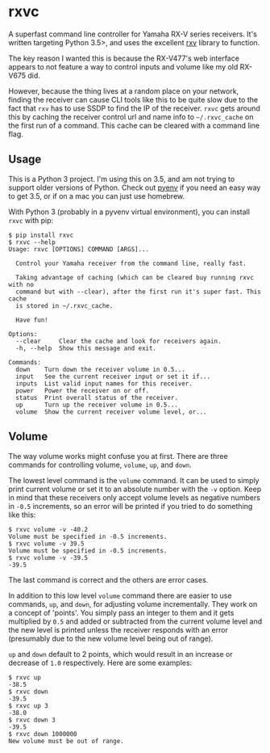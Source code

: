 # rxvc

A superfast command line controller for Yamaha RX-V series
receivers. It's written targeting Python 3.5>, and uses the
excellent [rxv](https://github.com/wuub/rxv) library to
function.

The key reason I wanted this is because the RX-V477's web
interface appears to not feature a way to control inputs
and volume like my old RX-V675 did.

However, because the thing lives at a random place on your
network, finding the receiver can cause CLI tools like this
to be quite slow due to the fact that `rxv` has to use SSDP
to find the IP of the receiver. `rxvc` gets around this by
caching the receiver control url and name info to
`~/.rxvc_cache` on the first run of a command. This cache
can be cleared with a command line flag.

## Usage

This is a Python 3 project. I'm using this on 3.5, and am
not trying to support older versions of Python. Check out
[pyenv](https://github.com/yyuu/pyenv) if you need an easy
way to get 3.5, or if on a mac you can just use homebrew.

With Python 3 (probably in a pyvenv virtual environment),
you can install `rxvc` with pip:

```
$ pip install rxvc
$ rxvc --help
Usage: rxvc [OPTIONS] COMMAND [ARGS]...

  Control your Yamaha receiver from the command line, really fast.

  Taking advantage of caching (which can be cleared buy running rxvc with no
  command but with --clear), after the first run it's super fast. This cache
  is stored in ~/.rxvc_cache.

  Have fun!

Options:
  --clear     Clear the cache and look for receivers again.
  -h, --help  Show this message and exit.

Commands:
  down    Turn down the receiver volume in 0.5...
  input   See the current receiver input or set it if...
  inputs  List valid input names for this receiver.
  power   Power the receiver on or off.
  status  Print overall status of the receiver.
  up      Turn up the receiver volume in 0.5...
  volume  Show the current receiver volume level, or...
```

## Volume

The way volume works might confuse you at first. There are three
commands for controlling volume, `volume`, `up`, and `down`.

The lowest level command is the `volume` command. It can be used
to simply print current volume or set it to an absolute number
with the `-v` option. Keep in mind that these receivers only accept
volume levels as negative numbers in `-0.5` increments, so an error
will be printed if you tried to do something like this:

```
$ rxvc volume -v -40.2
Volume must be specified in -0.5 increments.
$ rxvc volume -v 39.5
Volume must be specified in -0.5 increments.
$ rxvc volume -v -39.5
-39.5
```

The last command is correct and the others are error cases.

In addition to this low level `volume` command there are easier
to use commands, `up`, and `down`, for adjusting volume
incrementally. They work on a concept of 'points'. You simply
pass an integer to them and it gets multiplied by `0.5` and added
or subtracted from the current volume level and the new level is
printed unless the receiver responds with an error (presumably
due to the new volume level being out of range).

`up` and `down` default to 2 points, which would result in an
increase or decrease of `1.0` respectively. Here are some examples:

```
$ rxvc up
-38.5
$ rxvc down
-39.5
$ rxvc up 3
-38.0
$ rxvc down 3
-39.5
$ rxvc down 1000000
New volume must be out of range.
```
